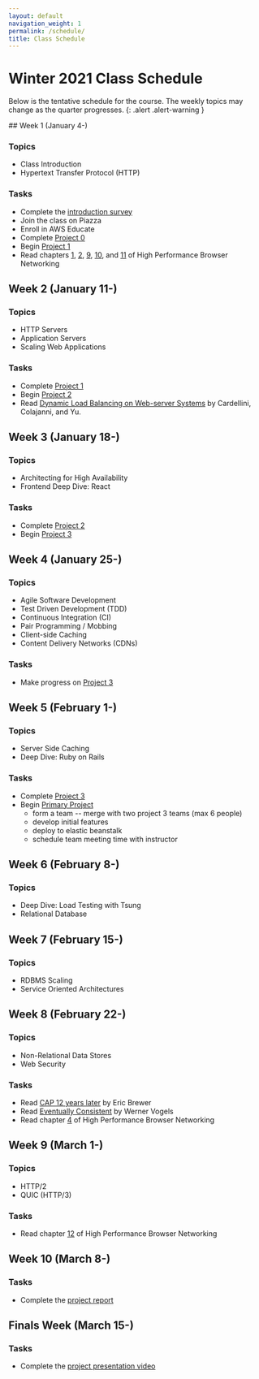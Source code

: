 ```yaml
---
layout: default
navigation_weight: 1
permalink: /schedule/
title: Class Schedule
---
```


# Winter 2021 Class Schedule

Below is the tentative schedule for the course. The weekly topics may change as the quarter progresses.
{: .alert .alert-warning }

<div class="week">
## Week 1 (January 4-)

### Topics

- Class Introduction
- Hypertext Transfer Protocol (HTTP)

### Tasks

- Complete the [introduction survey](https://forms.gle/r4PGM8uCcVuZ8Zju9)
- Join the class on Piazza
- Enroll in AWS Educate
- Complete [Project 0](/project0/)
- Begin [Project 1](/project1/)
- Read chapters [1](https://hpbn.co/primer-on-latency-and-bandwidth/), [2](https://hpbn.co/building-blocks-of-tcp/), [9](https://hpbn.co/brief-history-of-http/), [10](https://hpbn.co/primer-on-web-performance/), and [11](https://hpbn.co/http1x/) of High Performance Browser Networking

</div>
<div class="week">

## Week 2 (January 11-)

### Topics

- HTTP Servers
- Application Servers
- Scaling Web Applications

### Tasks

- Complete [Project 1](/project1/)
- Begin [Project 2](/project2/)
- Read [Dynamic Load Balancing on Web-server Systems](http://www.ics.uci.edu/~cs230/reading/DLB.pdf) by Cardellini, Colajanni, and Yu.

</div>
<div class="week">

## Week 3 (January 18-)

### Topics

- Architecting for High Availability
- Frontend Deep Dive: React

### Tasks

- Complete [Project 2](/project2/)
- Begin [Project 3](project3)

</div>
<div class="week">

## Week 4 (January 25-)

### Topics

- Agile Software Development
- Test Driven Development (TDD)
- Continuous Integration (CI)
- Pair Programming / Mobbing
- Client-side Caching
- Content Delivery Networks (CDNs)

### Tasks

- Make progress on [Project 3](/project3/)

</div>
<div class="week">

## Week 5 (February 1-)

### Topics

- Server Side Caching
- Deep Dive: Ruby on Rails

### Tasks

- Complete [Project 3](/project3/)
- Begin [Primary Project](/project/)
  - form a team -- merge with two project 3 teams (max 6 people)
  - develop initial features
  - deploy to elastic beanstalk
  - schedule team meeting time with instructor

</div>
<div class="week">

## Week 6 (February 8-)

### Topics

- Deep Dive: Load Testing with Tsung
- Relational Database

</div>
<div class="week">

## Week 7 (February 15-)

### Topics

- RDBMS Scaling
- Service Oriented Architectures

</div>
<div class="week">

## Week 8 (February 22-)

### Topics

- Non-Relational Data Stores
- Web Security

### Tasks

- Read [CAP 12 years later](http://www.realtechsupport.org/UB/NP/Numeracy_CAP%2B12Years_2012.pdf) by Eric Brewer
- Read [Eventually Consistent](http://www.scalableinternetservices.com/slides/vogels.pdf) by Werner Vogels
- Read chapter [4](https://hpbn.co/transport-layer-security-tls/) of High Performance Browser Networking

</div>
<div class="week">

## Week 9 (March 1-)

### Topics

- HTTP/2
- QUIC (HTTP/3)

### Tasks

- Read chapter [12](https://hpbn.co/http2/) of High Performance Browser Networking

</div>
<div class="week">

## Week 10 (March 8-)

### Tasks

- Complete the [project report](/project#report)

</div>
<div class="week">

## Finals Week (March 15-)

### Tasks

- Complete the [project presentation video](/project#video)

</div>
